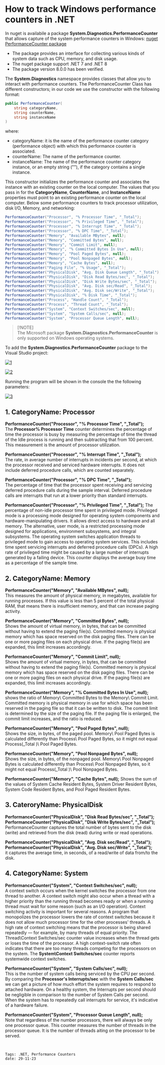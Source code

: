 <properties
pageTitle= 'Windows performance counters in .NET'
description= "Windows performance counters in .NET"
documentationcenter: github
services=""
documentationCenter="na"
authors="fabferri"
editor=""/>

<tags
   ms.service="performance system counters"
   ms.devlang="na"
   ms.topic="article"
   ms.tgt_pltfrm="na"
   ms.workload="na"
   ms.date="29/11/2023"
   ms.author="fabferri" />

# How to track Windows performance counters in .NET

In nuget is availabile a package **System.Diagnostics.PerformanceCounter** that allows capture of the system performance counters in Windows: [nuget PerformanceCounter package][link1] <br>
* The package provides an interface for collecting various kinds of system data such as CPU, memory, and disk usage. <br>
* The nuget package support .NET 7 and .NET 8 <br>
* The package version 8.0.0 has been verified.<br>

The **System.Diagnostics** namespace provides classes that allow you to interact with performance counters. The PerformanceCounter Class has different constructors; in our code we use the constructor with the following format:
```csharp 
public PerformanceCounter(
	string categoryName,
	string counterName,
	string instanceName
)
```
where:
* categoryName: it is the name of the performance counter category (performance object) with which this performance counter is associated. 
* counterName: The name of the performance counter. 
* instanceName: The name of the performance counter category instance, or an empty string (""), if the category contains a single instance. 

This constructor initializes the performance counter and associates the instance with an existing counter on the local computer. The values that you pass in for the **CategoryName**, **CounterName**, and **InstanceName** properties must point to an existing performance counter on the local computer.
Below some performance counters to track processor utilization, disk I/O, Memory, and networking:
```csharp
PerformanceCounter("Processor", "% Processor Time", "_Total");
PerformanceCounter("Processor", "% Privileged Time", "_Total");
PerformanceCounter("Processor", "% Interrupt Time", "_Total");
PerformanceCounter("Processor", "% DPC Time", "_Total");
PerformanceCounter("Memory", "Available MBytes", null);
PerformanceCounter("Memory", "Committed Bytes", null);
PerformanceCounter("Memory", "Commit Limit", null);
PerformanceCounter("Memory", "% Committed Bytes In Use", null);
PerformanceCounter("Memory", "Pool Paged Bytes", null);
PerformanceCounter("Memory", "Pool Nonpaged Bytes", null);
PerformanceCounter("Memory", "Cache Bytes", null);
PerformanceCounter("Paging File", "% Usage", "_Total");
PerformanceCounter("PhysicalDisk", "Avg. Disk Queue Length", "_Total");
PerformanceCounter("PhysicalDisk", "Disk Read Bytes/sec", "_Total");
PerformanceCounter("PhysicalDisk", "Disk Write Bytes/sec", "_Total");
PerformanceCounter("PhysicalDisk", "Avg. Disk sec/Read", "_Total");
PerformanceCounter("PhysicalDisk", "Avg. Disk sec/Write", "_Total");
PerformanceCounter("PhysicalDisk", "% Disk Time", "_Total");
PerformanceCounter("Process", "Handle Count", "_Total");
PerformanceCounter("Process", "Thread Count", "_Total");
PerformanceCounter("System", "Context Switches/sec", null);
PerformanceCounter("System", "System Calls/sec", null);
PerformanceCounter("System", "Processor Queue Length", null);
```


> [!NOTE] <br>
> The Microsoft package **System.Diagnostics.PerformanceCounter** is only supported on Windows operating systems.
>

To add the **System.Diagnostics.PerformanceCounter** package to the Visual Studio project:

[![1]][1]

[![2]][2]

Running the program will be shown in the console the the following parameters:

[![3]][3]

## <a name="CategoryName: Processor"></a>1. CategoryName: Processor

**PerformanceCounter("Processor", "% Processor Time", "_Total");** <br>
The **Processor\% Processor Time** counter determines the percentage of time the processor is busy by measuring the percentage of time the thread of the Idle process is running and then subtracting that from 100 percent. This measurement is the amount of processor utilization.
<br>

**PerformanceCounter("Processor", "% Interrupt Time", "_Total");** <br>
The rate, in average number of interrupts in incidents per second, at which the processor received and serviced hardware interrupts. It does not include deferred procedure calls, which are counted separately.
<br>

**PerformanceCounter("Processor", "% DPC Time", "_Total");** <br>
The percentage of time that the processor spent receiving and servicing deferred procedure calls during the sample interval. Deferred procedure calls are interrupts that run at a lower priority than standard interrupts.
<br>

**PerformanceCounter("Processor", "% Privileged Time", "_Total");**
The percentage of non-idle processor time spent in privileged mode. Privileged mode is a processing mode designed for operating system components and hardware-manipulating drivers. It allows direct access to hardware and all memory. The alternative, user mode, is a restricted processing mode designed for applications, environment subsystems, and integral subsystems. The operating system switches application threads to privileged mode to gain access to operating system services. This includes time spent servicing interrupts and deferred procedure calls (DPCs). A high rate of privileged time might be caused by a large number of interrupts generated by a failing device. This counter displays the average busy time as a percentage of the sample time.



## <a name="CategoryName: Memory"></a>2. CategoryName: Memory

**PerformanceCounter("Memory", "Available MBytes", null);** <br>
This measures the amount of physical memory, in megabytes, available for running processes. If this value is less than 5 percent of the total physical RAM, that means there is insufficient memory, and that can increase paging activity. 
<br>

**PerformanceCounter("Memory", "Committed Bytes", null);** <br>
Shows the amount of virtual memory, in bytes, that can be committed without having to extend the paging file(s). Committed memory is physical memory which has space reserved on the disk paging files. There can be one or more paging files on each physical drive. If the paging file(s) are expanded, this limit increases accordingly.

**PerformanceCounter("Memory", "Commit Limit", null);** <br>
Shows the amount of virtual memory, in bytes, that can be committed without having to extend the paging file(s). Committed memory is physical memory which has space reserved on the disk paging files. There can be one or more paging files on each physical drive. If the paging file(s) are expanded, this limit increases accordingly.

**PerformanceCounter("Memory", "% Committed Bytes In Use", null);** <br>
shows the ratio of Memory\ Committed Bytes to the Memory\ Commit Limit. Committed memory is physical memory in use for which space has been reserved in the paging file so that it can be written to disk. The commit limit is determined by the size of the paging file. If the paging file is enlarged, the commit limit increases, and the ratio is reduced.

**PerformanceCounter("Memory", "Pool Paged Bytes", null);** <br>
Shows the size, in bytes, of the paged pool. Memory\ Pool Paged Bytes is calculated differently than Process\ Pool Paged Bytes, so it might not equal Process(_Total )\ Pool Paged Bytes.

**PerformanceCounter("Memory", "Pool Nonpaged Bytes", null);** <br>
Shows the size, in bytes, of the nonpaged pool. Memory\ Pool Nonpaged Bytes is calculated differently than Process\ Pool Nonpaged Bytes, so it might not equal Process(_Total )\ Pool Nonpaged Bytes.

**PerformanceCounter("Memory", "Cache Bytes", null);**
Shows the sum of the values of System Cache Resident Bytes, System Driver Resident Bytes, System Code Resident Bytes, and Pool Paged Resident Bytes.

## <a name="CategoryName: Memory"></a>3. CateroryName: PhysicalDisk 

**PerformanceCounter("PhysicalDisk", "Disk Read Bytes/sec", "_Total");** <br>
**PerformanceCounter("PhysicalDisk", "Disk Write Bytes/sec", "_Total");** <br>
PerformanceCounter captures the total number of bytes sent to the disk (write) and retrieved from the disk (read) during write or read operations.
<br>

**PerformanceCounter("PhysicalDisk", "Avg. Disk sec/Read", "_Total");** <br>
**PerformanceCounter("PhysicalDisk", "Avg. Disk sec/Write", "_Total");** <br>
it captures the average time, in seconds, of a read/write of data from/to the disk.


## <a name="CategoryName: Memory"></a>4. CategoryName: System

**PerformanceCounter("System", "Context Switches/sec", null);** <br>
A context switch occurs when the kernel switches the processor from one thread to another. A context switch might also occur when a thread with a higher priority than the running thread becomes ready or when a running thread must wait for some reason (such as an I/O operation). Context switching activity is important for several reasons. A program that monopolizes the processor lowers the rate of context switches because it does not allow much processor time for the other processes' threads. A high rate of context switching means that the processor is being shared repeatedly — for example, by many threads of equal priority. The Thread\Context Switches/sec counter value increases when the thread gets or loses the time of the processor. A high context-switch rate often indicates that there are too many threads competing for the processors on the system. The **System\Context Switches/sec** counter reports systemwide context switches.
<br>

**PerformanceCounter("System", "System Calls/sec", null);** <br>
This is the number of system calls being serviced by the CPU per second. By comparing the **Processor's Interrupts/sec** with the **System Calls/sec** we can get a picture of how much effort the system requires to respond to attached hardware. On a healthy system, the Interrupts per second should be negligible in comparison to the number of System Calls per second. When the system has to repeatedly call interrupts for service, it's indicative of a hardware failure.
<br>

**PerformanceCounter("System", "Processor Queue Length", null);** <br>
Note that regardless of the number processors, there will always be only one processor queue. This counter measures the number of threads in the processor queue. It is the number of threads  aiting on the processor to be served.

<br>

`Tags: .NET, Performance Counters` <br>
`date: 29-11-23`

<!--Image References-->


[1]: ./media/nuget1.png "adding the nuget package to the Virtual Studio project"
[2]: ./media/nuget2.png "dependencies"
[3]: ./media/monitor.png "Windows performance counters"

<!--Link References-->

[link1]: https://www.nuget.org/packages/System.Diagnostics.PerformanceCounter/
